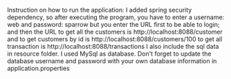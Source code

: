 Instruction on how to run the application:
I added spring security dependency, so after executing the program, you have to enter a username: web and password: sparrow but you enter the URL first to be able to login;
and then the URL to get all the customers is http://localhost:8088/customer and to get customers by id is http://localhost:8088/customers/100 
to get all transaction is http://localhost:8088/transactions
I also include the sql data in resource folder.
I used MySql as database.
Don't forget to update the database username and password with your own database information in application.properties 